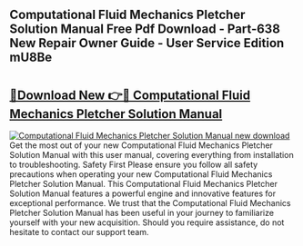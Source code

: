 ## Computational Fluid Mechanics Pletcher Solution Manual Free Pdf Download - Part-638 New Repair Owner Guide - User Service Edition mU8Be

# <h2><a href="http://bc60074.oget.top/?id=Computational+Fluid+Mechanics+Pletcher+Solution+Manual">🔗Download New 👉🔴 Computational Fluid Mechanics Pletcher Solution Manual</a></h2>

[![Computational Fluid Mechanics Pletcher Solution Manual new download](https://i.imgur.com/5g1atiW.png)](http://bc60074.oget.top/?id=Computational+Fluid+Mechanics+Pletcher+Solution+Manual)
Get the most out of your new Computational Fluid Mechanics Pletcher Solution Manual with this user manual, covering everything from installation to troubleshooting. Safety First Please ensure you follow all safety precautions when operating your new Computational Fluid Mechanics Pletcher Solution Manual. This Computational Fluid Mechanics Pletcher Solution Manual features a powerful engine and innovative features for exceptional performance. We trust that the Computational Fluid Mechanics Pletcher Solution Manual has been useful in your journey to familiarize yourself with your new acquisition. Should you require assistance, do not hesitate to contact our support team.
